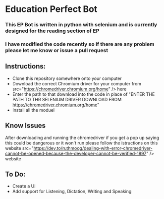 # Education Perfect Bot

### This EP Bot is written in python with selenium and is currently designed for the reading section of EP

### I have modified the code recently so if there are any problem please let me know or issue a pull request

## Instructions:

- Clone this repository somewhere onto your computer
- Download the correct Chromium driver for your computer from src="https://chromedriver.chromium.org/home" /> here
- Enter the path to that download into the code in place of "ENTER THE PATH TO THR SELENIUM DRIVER DOWNLOAD FROM https://chromedriver.chromium.org/home"
- Install all the moduel

## Know Issues

After downloading and running the chromedriver if you get a pop up saying this could be dangerous or it won't run please follow the istructions on this website src="https://dev.to/ruthmoog/dealing-with-error-chromedriver-cannot-be-opened-because-the-developer-cannot-be-verified-1897" /> website

## To Do:

- Create a UI
- Add support for Listening, Dictation, Writing and Speaking
